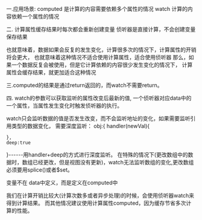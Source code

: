 一.应用场景:
  computed  是计算的内容需要依赖多个属性的情况
  watch   计算的内容依赖一个属性的情况

二.
计算属性缓存结果时每次都会重新创建变量
侦听器是直接计算，不会创建变量保存结果

也就意味着，数据如果会反复的发生变化，计算很多次的情况下，计算属性的开销将会更大，
也就意味着这种情况不适合使用计算属性，适合使用侦听器
那么，如果一个数据反复会被使用，但是它计算依赖的内容很少发生变化的情况下，
计算属性会缓存结果，就更加适合这种情况

三.computed的结果是通过return返回的，而watch不需要return。

四.
watch的参数可以获取监听的属性改变后最新的值,
一个侦听器对应data中的一个属性，当属性发生变化时触发侦听器的执行。

watch只会监听数据的值是否发生改变，而不会监听地址的变化，如果需要监听引用类型的数据变化，
需要深度监听：
obj:{
    handler(newVal){

    },
    deep:true
  }------用handler+deep的方式进行深度监听。
在特殊的情况下(更改数组中的数据时，数组已经更改，但是视图没有更新)，watch无法监听数组的变化,更改数组必须要用splice()或者$set。

变量不在 data中定义，而是定义在computed中

我们在计算开销比较大(计算次数多或者异步处理)的时候，会使用侦听器watch来得到计算结果。
而其他情况建议使用计算属性computed，因为缓存节省多次计算的性能。